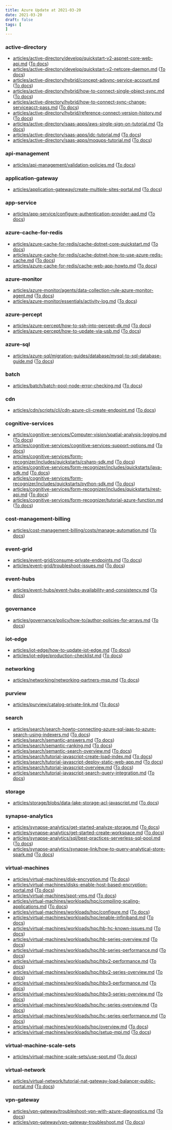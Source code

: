 ```yaml
---
title: Azure Update at 2021-03-20
date: 2021-03-20
draft: false
tags: [
]
---
```


### active-directory
- [articles/active-directory/develop/quickstart-v2-aspnet-core-web-api.md](https://github.com/MicrosoftDocs/azure-docs/compare/49e7f42..4819ebd#diff-de905f1509594947e28adb71e3b062bd5e58619151e2753c1958d1d7071227c8) ([To docs](https://docs.microsoft.com/en-us/azure/active-directory/develop/quickstart-v2-aspnet-core-web-api?WT.mc_id=AZ-MVP-5003408))
- [articles/active-directory/develop/quickstart-v2-netcore-daemon.md](https://github.com/MicrosoftDocs/azure-docs/compare/49e7f42..4819ebd#diff-22e316c2f78e320e01ae24b419118cc2eda5c237161fec0c7c40d18202256543) ([To docs](https://docs.microsoft.com/en-us/azure/active-directory/develop/quickstart-v2-netcore-daemon?WT.mc_id=AZ-MVP-5003408))
- [articles/active-directory/hybrid/concept-adsync-service-account.md](https://github.com/MicrosoftDocs/azure-docs/compare/49e7f42..4819ebd#diff-3f8da0c0bfa628f6b8c7e0c991f400db08eba9fc6404be721f136d90c698f081) ([To docs](https://docs.microsoft.com/en-us/azure/active-directory/hybrid/concept-adsync-service-account?WT.mc_id=AZ-MVP-5003408))
- [articles/active-directory/hybrid/how-to-connect-single-object-sync.md](https://github.com/MicrosoftDocs/azure-docs/compare/49e7f42..4819ebd#diff-4bf84369bdcd8d24d0596d9b7b6c0f95d194bc3a41a26396ade6fadae0691691) ([To docs](https://docs.microsoft.com/en-us/azure/active-directory/hybrid/how-to-connect-single-object-sync?WT.mc_id=AZ-MVP-5003408))
- [articles/active-directory/hybrid/how-to-connect-sync-change-serviceacct-pass.md](https://github.com/MicrosoftDocs/azure-docs/compare/49e7f42..4819ebd#diff-89d5d71524df4c3a5048e39c1b70d840ae7edb96ad1415aed1602360018cb67a) ([To docs](https://docs.microsoft.com/en-us/azure/active-directory/hybrid/how-to-connect-sync-change-serviceacct-pass?WT.mc_id=AZ-MVP-5003408))
- [articles/active-directory/hybrid/reference-connect-version-history.md](https://github.com/MicrosoftDocs/azure-docs/compare/49e7f42..4819ebd#diff-aabd688248f94b2a2498976a91b6365d5cfd738380d417a91c543f65ddbd7aa7) ([To docs](https://docs.microsoft.com/en-us/azure/active-directory/hybrid/reference-connect-version-history?WT.mc_id=AZ-MVP-5003408))
- [articles/active-directory/saas-apps/aws-single-sign-on-tutorial.md](https://github.com/MicrosoftDocs/azure-docs/compare/49e7f42..4819ebd#diff-e577d701b1929ce4a8ca4f474d115077805a3de3152ee1bea584d0d22d7825d8) ([To docs](https://docs.microsoft.com/en-us/azure/active-directory/saas-apps/aws-single-sign-on-tutorial?WT.mc_id=AZ-MVP-5003408))
- [articles/active-directory/saas-apps/idc-tutorial.md](https://github.com/MicrosoftDocs/azure-docs/compare/49e7f42..4819ebd#diff-a7f7dfe72d16d3745c3905e93044ff8ed670643bed51f81b4e459424cac734c2) ([To docs](https://docs.microsoft.com/en-us/azure/active-directory/saas-apps/idc-tutorial?WT.mc_id=AZ-MVP-5003408))
- [articles/active-directory/saas-apps/moqups-tutorial.md](https://github.com/MicrosoftDocs/azure-docs/compare/49e7f42..4819ebd#diff-20ff19ed2801871f58236ac6e28b31a9b488c5a8fc4fee128ca1c99c63b9ac9c) ([To docs](https://docs.microsoft.com/en-us/azure/active-directory/saas-apps/moqups-tutorial?WT.mc_id=AZ-MVP-5003408))
    
### api-management
- [articles/api-management/validation-policies.md](https://github.com/MicrosoftDocs/azure-docs/compare/49e7f42..4819ebd#diff-dd3e2dfd258e96fa73871cced144f3ecf700cb600d279b5ec90cc17fa94629e6) ([To docs](https://docs.microsoft.com/en-us/azure/api-management/validation-policies?WT.mc_id=AZ-MVP-5003408))
    
### application-gateway
- [articles/application-gateway/create-multiple-sites-portal.md](https://github.com/MicrosoftDocs/azure-docs/compare/49e7f42..4819ebd#diff-212ed2bf1bdf00f0865af5e979f5a2b1da628e15773267c7b3fac95a36feb16e) ([To docs](https://docs.microsoft.com/en-us/azure/application-gateway/create-multiple-sites-portal?WT.mc_id=AZ-MVP-5003408))
    
### app-service
- [articles/app-service/configure-authentication-provider-aad.md](https://github.com/MicrosoftDocs/azure-docs/compare/49e7f42..4819ebd#diff-495ad38122be6e2018af9174f79c9768dafe1b23b10068bf80d8110ec87fc96e) ([To docs](https://docs.microsoft.com/en-us/azure/app-service/configure-authentication-provider-aad?WT.mc_id=AZ-MVP-5003408))
    
### azure-cache-for-redis
- [articles/azure-cache-for-redis/cache-dotnet-core-quickstart.md](https://github.com/MicrosoftDocs/azure-docs/compare/49e7f42..4819ebd#diff-e6d9dc5f8e4ae3c36ee1cbd4f372d0b006ebd77d32f4228fe8f00eb3f6bac224) ([To docs](https://docs.microsoft.com/en-us/azure/azure-cache-for-redis/cache-dotnet-core-quickstart?WT.mc_id=AZ-MVP-5003408))
- [articles/azure-cache-for-redis/cache-dotnet-how-to-use-azure-redis-cache.md](https://github.com/MicrosoftDocs/azure-docs/compare/49e7f42..4819ebd#diff-ba44d7337ac4fa290a7dc6e2de55ec9a2181158da9b73f887437e54679aecad2) ([To docs](https://docs.microsoft.com/en-us/azure/azure-cache-for-redis/cache-dotnet-how-to-use-azure-redis-cache?WT.mc_id=AZ-MVP-5003408))
- [articles/azure-cache-for-redis/cache-web-app-howto.md](https://github.com/MicrosoftDocs/azure-docs/compare/49e7f42..4819ebd#diff-a9586d8fabf898a5f73cfebcaa03b35bffd293600fbd7ea15ed1e92edbe95be8) ([To docs](https://docs.microsoft.com/en-us/azure/azure-cache-for-redis/cache-web-app-howto?WT.mc_id=AZ-MVP-5003408))
    
### azure-monitor
- [articles/azure-monitor/agents/data-collection-rule-azure-monitor-agent.md](https://github.com/MicrosoftDocs/azure-docs/compare/49e7f42..4819ebd#diff-a3dd8ea1a131986bc94c4565083bde49c072d9123226204b9d0165902fd7e25c) ([To docs](https://docs.microsoft.com/en-us/azure/azure-monitor/agents/data-collection-rule-azure-monitor-agent?WT.mc_id=AZ-MVP-5003408))
- [articles/azure-monitor/essentials/activity-log.md](https://github.com/MicrosoftDocs/azure-docs/compare/49e7f42..4819ebd#diff-3798d39c2cad7c6ad0da356a1df87535d33a90beb2de78d4f5f7f921c85425e8) ([To docs](https://docs.microsoft.com/en-us/azure/azure-monitor/essentials/activity-log?WT.mc_id=AZ-MVP-5003408))
    
### azure-percept
- [articles/azure-percept/how-to-ssh-into-percept-dk.md](https://github.com/MicrosoftDocs/azure-docs/compare/49e7f42..4819ebd#diff-52231dacf008137e8a8a6272190552626f5da75f931ab68876b9fbc3430c4ee5) ([To docs](https://docs.microsoft.com/en-us/azure/azure-percept/how-to-ssh-into-percept-dk?WT.mc_id=AZ-MVP-5003408))
- [articles/azure-percept/how-to-update-via-usb.md](https://github.com/MicrosoftDocs/azure-docs/compare/49e7f42..4819ebd#diff-511b86f53d7d301d03ba7b600fcb523215eb41e4e2e44f69d91a672dc9c84a24) ([To docs](https://docs.microsoft.com/en-us/azure/azure-percept/how-to-update-via-usb?WT.mc_id=AZ-MVP-5003408))
    
### azure-sql
- [articles/azure-sql/migration-guides/database/mysql-to-sql-database-guide.md](https://github.com/MicrosoftDocs/azure-docs/compare/49e7f42..4819ebd#diff-4c154af8bdbd3c3abe9b0fea261af9eaf8058762932f33fd8f2563150a42498c) ([To docs](https://docs.microsoft.com/en-us/azure/azure-sql/migration-guides/database/mysql-to-sql-database-guide?WT.mc_id=AZ-MVP-5003408))
    
### batch
- [articles/batch/batch-pool-node-error-checking.md](https://github.com/MicrosoftDocs/azure-docs/compare/49e7f42..4819ebd#diff-439fe43b557ecc2ed04d224533c6c682e22f7b16ad7013cbee5fba6c1079f134) ([To docs](https://docs.microsoft.com/en-us/azure/batch/batch-pool-node-error-checking?WT.mc_id=AZ-MVP-5003408))
    
### cdn
- [articles/cdn/scripts/cli/cdn-azure-cli-create-endpoint.md](https://github.com/MicrosoftDocs/azure-docs/compare/49e7f42..4819ebd#diff-db89f2de5592437a8b90d17e3a43ebf7cfe3f4c07eb4d248854eb7f540f204f9) ([To docs](https://docs.microsoft.com/en-us/azure/cdn/scripts/cli/cdn-azure-cli-create-endpoint?WT.mc_id=AZ-MVP-5003408))
    
### cognitive-services
- [articles/cognitive-services/Computer-vision/spatial-analysis-logging.md](https://github.com/MicrosoftDocs/azure-docs/compare/49e7f42..4819ebd#diff-4effb075cda5c25270707a2341d9dbb5324bc95c2ff26c6cb3efdc9806048f57) ([To docs](https://docs.microsoft.com/en-us/azure/cognitive-services/Computer-vision/spatial-analysis-logging?WT.mc_id=AZ-MVP-5003408))
- [articles/cognitive-services/cognitive-services-support-options.md](https://github.com/MicrosoftDocs/azure-docs/compare/49e7f42..4819ebd#diff-ca85f1989e786826647a05e4b82acad59df1ad429293e64b2bcefbaa6e03bc53) ([To docs](https://docs.microsoft.com/en-us/azure/cognitive-services/cognitive-services-support-options?WT.mc_id=AZ-MVP-5003408))
- [articles/cognitive-services/form-recognizer/includes/quickstarts/csharp-sdk.md](https://github.com/MicrosoftDocs/azure-docs/compare/49e7f42..4819ebd#diff-2c47afa57da1b5f3574f670b7d404ded0754afc170fda928ee7d5a6d5edad0fd) ([To docs](https://docs.microsoft.com/en-us/azure/cognitive-services/form-recognizer/includes/quickstarts/csharp-sdk?WT.mc_id=AZ-MVP-5003408))
- [articles/cognitive-services/form-recognizer/includes/quickstarts/java-sdk.md](https://github.com/MicrosoftDocs/azure-docs/compare/49e7f42..4819ebd#diff-05926ad59bfe8cb43651273f0bb77ee8049129d9acbcc2c0efbf5cb8896a49ad) ([To docs](https://docs.microsoft.com/en-us/azure/cognitive-services/form-recognizer/includes/quickstarts/java-sdk?WT.mc_id=AZ-MVP-5003408))
- [articles/cognitive-services/form-recognizer/includes/quickstarts/python-sdk.md](https://github.com/MicrosoftDocs/azure-docs/compare/49e7f42..4819ebd#diff-1689abccda4abd5c4d89bd46f4b550ba2fa7cc9cabb69e67eedfe5958393c6f6) ([To docs](https://docs.microsoft.com/en-us/azure/cognitive-services/form-recognizer/includes/quickstarts/python-sdk?WT.mc_id=AZ-MVP-5003408))
- [articles/cognitive-services/form-recognizer/includes/quickstarts/rest-api.md](https://github.com/MicrosoftDocs/azure-docs/compare/49e7f42..4819ebd#diff-dd67226f4dd5399de21d5a58164ccfbad6be6171a17da4e25c3b08602ac532f7) ([To docs](https://docs.microsoft.com/en-us/azure/cognitive-services/form-recognizer/includes/quickstarts/rest-api?WT.mc_id=AZ-MVP-5003408))
- [articles/cognitive-services/form-recognizer/tutorial-azure-function.md](https://github.com/MicrosoftDocs/azure-docs/compare/49e7f42..4819ebd#diff-a70fa26abeea9d0a6dd88a6411a02b354a87cf8e7f6b9e62939ab8903cb894c4) ([To docs](https://docs.microsoft.com/en-us/azure/cognitive-services/form-recognizer/tutorial-azure-function?WT.mc_id=AZ-MVP-5003408))
    
### cost-management-billing
- [articles/cost-management-billing/costs/manage-automation.md](https://github.com/MicrosoftDocs/azure-docs/compare/49e7f42..4819ebd#diff-c420a0f108735e717daadf84c88b1660f2ec803f2f77c80f38ef4c6df133194b) ([To docs](https://docs.microsoft.com/en-us/azure/cost-management-billing/costs/manage-automation?WT.mc_id=AZ-MVP-5003408))
    
### event-grid
- [articles/event-grid/consume-private-endpoints.md](https://github.com/MicrosoftDocs/azure-docs/compare/49e7f42..4819ebd#diff-ec4b10ca5ab3778a99d08c602b51334d50ac8a6c451ecd82f59970fc6e42bc24) ([To docs](https://docs.microsoft.com/en-us/azure/event-grid/consume-private-endpoints?WT.mc_id=AZ-MVP-5003408))
- [articles/event-grid/troubleshoot-issues.md](https://github.com/MicrosoftDocs/azure-docs/compare/49e7f42..4819ebd#diff-8393c215022c1b90130c0462117318241fcf29176fcbc5e48322008e532e8fed) ([To docs](https://docs.microsoft.com/en-us/azure/event-grid/troubleshoot-issues?WT.mc_id=AZ-MVP-5003408))
    
### event-hubs
- [articles/event-hubs/event-hubs-availability-and-consistency.md](https://github.com/MicrosoftDocs/azure-docs/compare/49e7f42..4819ebd#diff-32e3b06ce0396ff2befe2ea6d594a80763e108537b38a90c4b6efd6ac7a3e4ad) ([To docs](https://docs.microsoft.com/en-us/azure/event-hubs/event-hubs-availability-and-consistency?WT.mc_id=AZ-MVP-5003408))
    
### governance
- [articles/governance/policy/how-to/author-policies-for-arrays.md](https://github.com/MicrosoftDocs/azure-docs/compare/49e7f42..4819ebd#diff-4b322f35f0865a8d071840b65feb72a596240405965b520c5de5025d82b814f0) ([To docs](https://docs.microsoft.com/en-us/azure/governance/policy/how-to/author-policies-for-arrays?WT.mc_id=AZ-MVP-5003408))
    
### iot-edge
- [articles/iot-edge/how-to-update-iot-edge.md](https://github.com/MicrosoftDocs/azure-docs/compare/49e7f42..4819ebd#diff-419af6efc5c4a206f9a45cadb890da1e456eb2259bbc9c6f71dfce8712944b17) ([To docs](https://docs.microsoft.com/en-us/azure/iot-edge/how-to-update-iot-edge?WT.mc_id=AZ-MVP-5003408))
- [articles/iot-edge/production-checklist.md](https://github.com/MicrosoftDocs/azure-docs/compare/49e7f42..4819ebd#diff-94f82e30c0bc168480410eefec89480eec20ac7c06b2a16cf56f8b61e6a7d398) ([To docs](https://docs.microsoft.com/en-us/azure/iot-edge/production-checklist?WT.mc_id=AZ-MVP-5003408))
    
### networking
- [articles/networking/networking-partners-msp.md](https://github.com/MicrosoftDocs/azure-docs/compare/49e7f42..4819ebd#diff-34b4e7722849a2902b634b381779da89962ba436bf4dd7d540b4652b15fa78aa) ([To docs](https://docs.microsoft.com/en-us/azure/networking/networking-partners-msp?WT.mc_id=AZ-MVP-5003408))
    
### purview
- [articles/purview/catalog-private-link.md](https://github.com/MicrosoftDocs/azure-docs/compare/49e7f42..4819ebd#diff-b4e76448f128caf1ac9332b7e5383b95653daf635a1e69271037868127d01086) ([To docs](https://docs.microsoft.com/en-us/azure/purview/catalog-private-link?WT.mc_id=AZ-MVP-5003408))
    
### search
- [articles/search/search-howto-connecting-azure-sql-iaas-to-azure-search-using-indexers.md](https://github.com/MicrosoftDocs/azure-docs/compare/49e7f42..4819ebd#diff-1f369dc0812683ad5ac1b534352463551c6cbbf320952fb9715385039b19ccd5) ([To docs](https://docs.microsoft.com/en-us/azure/search/search-howto-connecting-azure-sql-iaas-to-azure-search-using-indexers?WT.mc_id=AZ-MVP-5003408))
- [articles/search/semantic-answers.md](https://github.com/MicrosoftDocs/azure-docs/compare/49e7f42..4819ebd#diff-0b777dcc576b4e3c405a2c122bb792c0fa1b089c5a1b6699c2a0dc32a03cb2ae) ([To docs](https://docs.microsoft.com/en-us/azure/search/semantic-answers?WT.mc_id=AZ-MVP-5003408))
- [articles/search/semantic-ranking.md](https://github.com/MicrosoftDocs/azure-docs/compare/49e7f42..4819ebd#diff-8ca8c0303d23d2a4203feb16a7e870caaaefcd8beff6427e426ba5439e3713a2) ([To docs](https://docs.microsoft.com/en-us/azure/search/semantic-ranking?WT.mc_id=AZ-MVP-5003408))
- [articles/search/semantic-search-overview.md](https://github.com/MicrosoftDocs/azure-docs/compare/49e7f42..4819ebd#diff-91d894c03e6509cdb0130b0e8ea1b6b47982f5e0e5504a6ae1ad4a429816bcb0) ([To docs](https://docs.microsoft.com/en-us/azure/search/semantic-search-overview?WT.mc_id=AZ-MVP-5003408))
- [articles/search/tutorial-javascript-create-load-index.md](https://github.com/MicrosoftDocs/azure-docs/compare/49e7f42..4819ebd#diff-423d577abf0cd5f10bbaed632a82624a1674378a2f33a777bf927a38d6cdf2dd) ([To docs](https://docs.microsoft.com/en-us/azure/search/tutorial-javascript-create-load-index?WT.mc_id=AZ-MVP-5003408))
- [articles/search/tutorial-javascript-deploy-static-web-app.md](https://github.com/MicrosoftDocs/azure-docs/compare/49e7f42..4819ebd#diff-4b9ff35aee891e3cfb6551d2aee7ef1a0b97448441d2982dbb1e7759e15bf587) ([To docs](https://docs.microsoft.com/en-us/azure/search/tutorial-javascript-deploy-static-web-app?WT.mc_id=AZ-MVP-5003408))
- [articles/search/tutorial-javascript-overview.md](https://github.com/MicrosoftDocs/azure-docs/compare/49e7f42..4819ebd#diff-2e3dccc7ddf03c263f8a60c1549db7beee5b77f0639714e3d37420697512c5c0) ([To docs](https://docs.microsoft.com/en-us/azure/search/tutorial-javascript-overview?WT.mc_id=AZ-MVP-5003408))
- [articles/search/tutorial-javascript-search-query-integration.md](https://github.com/MicrosoftDocs/azure-docs/compare/49e7f42..4819ebd#diff-0fcedab8b8a21b7c8123f3b1e48b7a19f9f1787e60636e4fe143945c34107f4f) ([To docs](https://docs.microsoft.com/en-us/azure/search/tutorial-javascript-search-query-integration?WT.mc_id=AZ-MVP-5003408))
    
### storage
- [articles/storage/blobs/data-lake-storage-acl-javascript.md](https://github.com/MicrosoftDocs/azure-docs/compare/49e7f42..4819ebd#diff-34cf0836867242c400cabdc78af35966cf7128bccdf82baf6ff02547eb6d2cb6) ([To docs](https://docs.microsoft.com/en-us/azure/storage/blobs/data-lake-storage-acl-javascript?WT.mc_id=AZ-MVP-5003408))
    
### synapse-analytics
- [articles/synapse-analytics/get-started-analyze-storage.md](https://github.com/MicrosoftDocs/azure-docs/compare/49e7f42..4819ebd#diff-336f601e7792b7beda158f44d0374d67747006091247b7a533c5045bf13d2aa0) ([To docs](https://docs.microsoft.com/en-us/azure/synapse-analytics/get-started-analyze-storage?WT.mc_id=AZ-MVP-5003408))
- [articles/synapse-analytics/get-started-create-workspace.md](https://github.com/MicrosoftDocs/azure-docs/compare/49e7f42..4819ebd#diff-5f2b8b805c2669ed5d749e7a7d5c1aa1fc78f96177edf05c42078fc30f5c406b) ([To docs](https://docs.microsoft.com/en-us/azure/synapse-analytics/get-started-create-workspace?WT.mc_id=AZ-MVP-5003408))
- [articles/synapse-analytics/sql/best-practices-serverless-sql-pool.md](https://github.com/MicrosoftDocs/azure-docs/compare/49e7f42..4819ebd#diff-3f2a7d0358bbbff02fa935d6cd272fcc84a63afbca8766c5e23b2ad2c0b694af) ([To docs](https://docs.microsoft.com/en-us/azure/synapse-analytics/sql/best-practices-serverless-sql-pool?WT.mc_id=AZ-MVP-5003408))
- [articles/synapse-analytics/synapse-link/how-to-query-analytical-store-spark.md](https://github.com/MicrosoftDocs/azure-docs/compare/49e7f42..4819ebd#diff-86a27bea8e2e22725b79f089e4cd73f5bfbc41efa05ab12191e7ccb3e956dc16) ([To docs](https://docs.microsoft.com/en-us/azure/synapse-analytics/synapse-link/how-to-query-analytical-store-spark?WT.mc_id=AZ-MVP-5003408))
    
### virtual-machines
- [articles/virtual-machines/disk-encryption.md](https://github.com/MicrosoftDocs/azure-docs/compare/49e7f42..4819ebd#diff-d404d70f80687e8df144b1e013ce8df4b2391c94aa2bb016a69d933762371bb0) ([To docs](https://docs.microsoft.com/en-us/azure/virtual-machines/disk-encryption?WT.mc_id=AZ-MVP-5003408))
- [articles/virtual-machines/disks-enable-host-based-encryption-portal.md](https://github.com/MicrosoftDocs/azure-docs/compare/49e7f42..4819ebd#diff-acddc4356709df9fe5cd88eb8d8e82644c00b1283f130a248c9a5ab76635fbb1) ([To docs](https://docs.microsoft.com/en-us/azure/virtual-machines/disks-enable-host-based-encryption-portal?WT.mc_id=AZ-MVP-5003408))
- [articles/virtual-machines/spot-vms.md](https://github.com/MicrosoftDocs/azure-docs/compare/49e7f42..4819ebd#diff-2129469c50b93e063a2d70aaa61e74c08fb09ab8bdbb37c85eb08eef06c7ae6f) ([To docs](https://docs.microsoft.com/en-us/azure/virtual-machines/spot-vms?WT.mc_id=AZ-MVP-5003408))
- [articles/virtual-machines/workloads/hpc/compiling-scaling-applications.md](https://github.com/MicrosoftDocs/azure-docs/compare/49e7f42..4819ebd#diff-6f11bd7e534ef35b1e61b05fb2ba56762e2a8fc1fecee1c31f169a98eddbeb4f) ([To docs](https://docs.microsoft.com/en-us/azure/virtual-machines/workloads/hpc/compiling-scaling-applications?WT.mc_id=AZ-MVP-5003408))
- [articles/virtual-machines/workloads/hpc/configure.md](https://github.com/MicrosoftDocs/azure-docs/compare/49e7f42..4819ebd#diff-3f51a41fd2affaf8fceaf5d60cfb7d333a8f3c5fabc19374c257c433039ac20c) ([To docs](https://docs.microsoft.com/en-us/azure/virtual-machines/workloads/hpc/configure?WT.mc_id=AZ-MVP-5003408))
- [articles/virtual-machines/workloads/hpc/enable-infiniband.md](https://github.com/MicrosoftDocs/azure-docs/compare/49e7f42..4819ebd#diff-fe8373b79e3da53c180fdc6747b6bab0e67601b26045e4544a032168a92994e4) ([To docs](https://docs.microsoft.com/en-us/azure/virtual-machines/workloads/hpc/enable-infiniband?WT.mc_id=AZ-MVP-5003408))
- [articles/virtual-machines/workloads/hpc/hb-hc-known-issues.md](https://github.com/MicrosoftDocs/azure-docs/compare/49e7f42..4819ebd#diff-25edbafb3a61a4e2ee7fd14185cc158641aa26495f5c8fc73413c7d27e3f9c5d) ([To docs](https://docs.microsoft.com/en-us/azure/virtual-machines/workloads/hpc/hb-hc-known-issues?WT.mc_id=AZ-MVP-5003408))
- [articles/virtual-machines/workloads/hpc/hb-series-overview.md](https://github.com/MicrosoftDocs/azure-docs/compare/49e7f42..4819ebd#diff-b2817692adcfe69816456346624f5da6597950cab20ccc639d3ce7a69d214d35) ([To docs](https://docs.microsoft.com/en-us/azure/virtual-machines/workloads/hpc/hb-series-overview?WT.mc_id=AZ-MVP-5003408))
- [articles/virtual-machines/workloads/hpc/hb-series-performance.md](https://github.com/MicrosoftDocs/azure-docs/compare/49e7f42..4819ebd#diff-ea91c16efc5aa036c3cb3e03b08dd48219ab58a780bd8a4ad1d884dec9c33c6a) ([To docs](https://docs.microsoft.com/en-us/azure/virtual-machines/workloads/hpc/hb-series-performance?WT.mc_id=AZ-MVP-5003408))
- [articles/virtual-machines/workloads/hpc/hbv2-performance.md](https://github.com/MicrosoftDocs/azure-docs/compare/49e7f42..4819ebd#diff-3a0755f37d3fff09f334bc899c34ef877b38f9188a7fe0161a3178e78933c30c) ([To docs](https://docs.microsoft.com/en-us/azure/virtual-machines/workloads/hpc/hbv2-performance?WT.mc_id=AZ-MVP-5003408))
- [articles/virtual-machines/workloads/hpc/hbv2-series-overview.md](https://github.com/MicrosoftDocs/azure-docs/compare/49e7f42..4819ebd#diff-f1603dcf0c0b333b8ff2139f7a5b4a70d5dd98dd86a221a89c072463ef896dd4) ([To docs](https://docs.microsoft.com/en-us/azure/virtual-machines/workloads/hpc/hbv2-series-overview?WT.mc_id=AZ-MVP-5003408))
- [articles/virtual-machines/workloads/hpc/hbv3-performance.md](https://github.com/MicrosoftDocs/azure-docs/compare/49e7f42..4819ebd#diff-0dea9e1c19ae374dc1540ef27b828c86b67fce2dbbc2a51c767b878e1e628c36) ([To docs](https://docs.microsoft.com/en-us/azure/virtual-machines/workloads/hpc/hbv3-performance?WT.mc_id=AZ-MVP-5003408))
- [articles/virtual-machines/workloads/hpc/hbv3-series-overview.md](https://github.com/MicrosoftDocs/azure-docs/compare/49e7f42..4819ebd#diff-0501220dcdb44d28b55b1fae476906cfddab6f8ce72d0a8d5eb3d49cc2547759) ([To docs](https://docs.microsoft.com/en-us/azure/virtual-machines/workloads/hpc/hbv3-series-overview?WT.mc_id=AZ-MVP-5003408))
- [articles/virtual-machines/workloads/hpc/hc-series-overview.md](https://github.com/MicrosoftDocs/azure-docs/compare/49e7f42..4819ebd#diff-d3e90e9c39ae45fab53f70776333d509d3abdd6bbc39a74b6215dff002bd0b66) ([To docs](https://docs.microsoft.com/en-us/azure/virtual-machines/workloads/hpc/hc-series-overview?WT.mc_id=AZ-MVP-5003408))
- [articles/virtual-machines/workloads/hpc/hc-series-performance.md](https://github.com/MicrosoftDocs/azure-docs/compare/49e7f42..4819ebd#diff-f2c7df3ceffa30cf70cfd733119886cb5e58b329a54fdfd555dbc327a742138c) ([To docs](https://docs.microsoft.com/en-us/azure/virtual-machines/workloads/hpc/hc-series-performance?WT.mc_id=AZ-MVP-5003408))
- [articles/virtual-machines/workloads/hpc/overview.md](https://github.com/MicrosoftDocs/azure-docs/compare/49e7f42..4819ebd#diff-be71b346432bc0aab7c04b70aa7fb6e323f19693522b850db08a96b6a51aafd8) ([To docs](https://docs.microsoft.com/en-us/azure/virtual-machines/workloads/hpc/overview?WT.mc_id=AZ-MVP-5003408))
- [articles/virtual-machines/workloads/hpc/setup-mpi.md](https://github.com/MicrosoftDocs/azure-docs/compare/49e7f42..4819ebd#diff-2aa38d182c911ea877c13390cdb4e08b7f0d86f9b324d793545d53ab1600506d) ([To docs](https://docs.microsoft.com/en-us/azure/virtual-machines/workloads/hpc/setup-mpi?WT.mc_id=AZ-MVP-5003408))
    
### virtual-machine-scale-sets
- [articles/virtual-machine-scale-sets/use-spot.md](https://github.com/MicrosoftDocs/azure-docs/compare/49e7f42..4819ebd#diff-b78a1f1d0f5322b331ba0a8e9bea0c1e598215cd3e065dd4c601224dea966ba3) ([To docs](https://docs.microsoft.com/en-us/azure/virtual-machine-scale-sets/use-spot?WT.mc_id=AZ-MVP-5003408))
    
### virtual-network
- [articles/virtual-network/tutorial-nat-gateway-load-balancer-public-portal.md](https://github.com/MicrosoftDocs/azure-docs/compare/49e7f42..4819ebd#diff-3008f78b6749ca5f7fff0efddb65b48228b9e00ceba8d37ff6a2ed3c9c616a2c) ([To docs](https://docs.microsoft.com/en-us/azure/virtual-network/tutorial-nat-gateway-load-balancer-public-portal?WT.mc_id=AZ-MVP-5003408))
    
### vpn-gateway
- [articles/vpn-gateway/troubleshoot-vpn-with-azure-diagnostics.md](https://github.com/MicrosoftDocs/azure-docs/compare/49e7f42..4819ebd#diff-d7798aa2ddd9e39c9fc2f1301d859c4723cd65aea7f4d263e44754271462f384) ([To docs](https://docs.microsoft.com/en-us/azure/vpn-gateway/troubleshoot-vpn-with-azure-diagnostics?WT.mc_id=AZ-MVP-5003408))
- [articles/vpn-gateway/vpn-gateway-troubleshoot.md](https://github.com/MicrosoftDocs/azure-docs/compare/49e7f42..4819ebd#diff-14a1883cb44e783cae357a5ff7074ba7063934e8d83c3f185027a2be4a456590) ([To docs](https://docs.microsoft.com/en-us/azure/vpn-gateway/vpn-gateway-troubleshoot?WT.mc_id=AZ-MVP-5003408))
    
